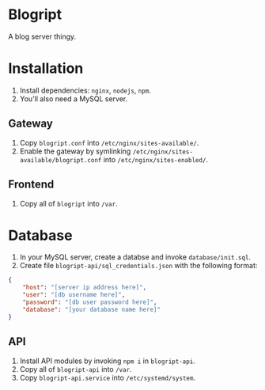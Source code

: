 # Blogript

A blog server thingy.

# Installation

1.	Install dependencies: `nginx`, `nodejs`, `npm`.
2. You'll also need a MySQL server.

## Gateway

1.	Copy `blogript.conf` into `/etc/nginx/sites-available/`.
2.	Enable the gateway by symlinking `/etc/nginx/sites-available/blogript.conf` into `/etc/nginx/sites-enabled/`.

## Frontend

1.	Copy all of `blogript` into `/var`.

# Database

1. In your MySQL server, create a databse and invoke `database/init.sql`.
2. Create file `blogript-api/sql_credentials.json` with the following format:

```json
{
	"host": "[server ip address here]",
	"user": "[db username here]",
	"password": "[db user password here]",
	"database": "[your database name here]"
}
```

## API

1.	Install API modules by invoking `npm i` in `blogript-api`.
2.	Copy all of `blogript-api` into `/var`.
3.	Copy `blogript-api.service` into `/etc/systemd/system`.